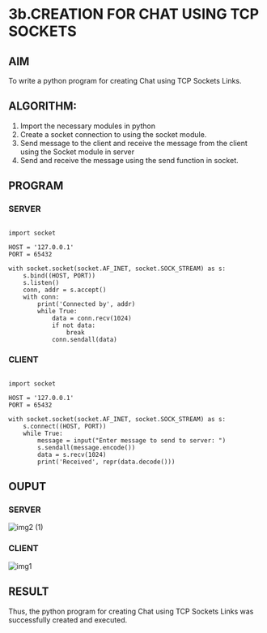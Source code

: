 # 3b.CREATION FOR CHAT USING TCP SOCKETS
## AIM
To write a python program for creating Chat using TCP Sockets Links.
## ALGORITHM:
1. Import the necessary modules in python
2. Create a socket connection to using the socket module.
3. Send message to the client and receive the message from the client using the Socket module in
 server
4. Send and receive the message using the send function in socket.
## PROGRAM

### SERVER
```

import socket

HOST = '127.0.0.1'  
PORT = 65432       

with socket.socket(socket.AF_INET, socket.SOCK_STREAM) as s:
    s.bind((HOST, PORT))
    s.listen()
    conn, addr = s.accept()
    with conn:
        print('Connected by', addr)
        while True:
            data = conn.recv(1024)
            if not data:
                break
            conn.sendall(data)
```

### CLIENT
```

import socket

HOST = '127.0.0.1'  
PORT = 65432        

with socket.socket(socket.AF_INET, socket.SOCK_STREAM) as s:
    s.connect((HOST, PORT))
    while True:
        message = input("Enter message to send to server: ")
        s.sendall(message.encode())
        data = s.recv(1024)
        print('Received', repr(data.decode()))
```


## OUPUT

### SERVER
![img2 (1)](https://github.com/gowshik145/3b_CHAT_USING_TCP_SOCKETS/assets/155086127/a61ea450-e8d2-45ab-8d17-030f42983742)

### CLIENT
![img1](https://github.com/gowshik145/3b_CHAT_USING_TCP_SOCKETS/assets/155086127/3bcf84f7-893e-40ac-90fa-be23e8f46303)




## RESULT
Thus, the python program for creating Chat using TCP Sockets Links was successfully 
created and executed.
